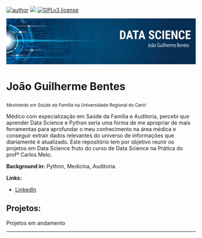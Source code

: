 [![author](https://img.shields.io/badge/author-jgbentes-red.svg)](www.linkedin.com/in/jgbentes) [![](https://img.shields.io/badge/python-3.7+-blue.svg)](https://www.python.org/downloads/release/python-365/) [![GPLv3 license](https://img.shields.io/badge/License-GPLv3-blue.svg)](http://perso.crans.org/besson/LICENSE.html) 

<p align="center">
  <img src="bannerjg.png" >
</p>

# João Guilherme Bentes
<sub>*Mestrando em Saúde da Família* na Universidade Regional do Cariri</sub>

Médico com especialização em Saúde da Família e Auditoria, percebi que aprender Data Science e Python seria uma forma de me apropriar de mais ferramentas para aprofundar o meu conhecimento na área médica e conseguir extrair dados relevantes do universo de informações que diariamente é atualizado. Este repositório tem por objetivo reunir os projetos em Data Science fruto do curso de Data Science na Prática do profº Carlos Melo. 


**Background in:** Python, Medicina, Auditoria.

**Links:**

* [LinkedIn](www.linkedin.com/in/jgbentes)



## Projetos:
Projetos em andamento

---
